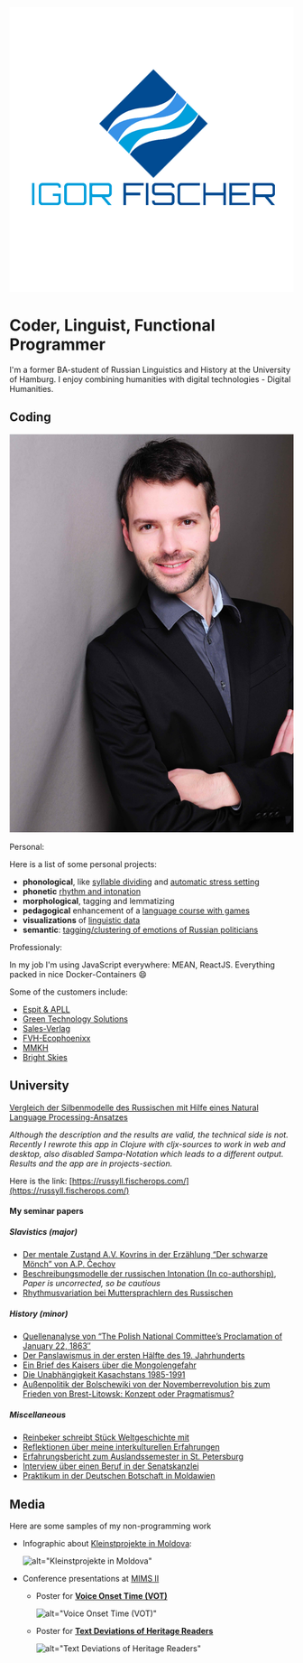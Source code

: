 <div id="mainlogo">
  <img src="/static/logo/2.jpg" alt="Igor Fischer Software Development" />
</div>

# Coder, Linguist, Functional Programmer

I'm a former BA-student of Russian Linguistics and History at the University of Hamburg. I enjoy combining humanities with digital technologies - Digital Humanities.

## Coding

<div id='me'>
  <img src="/static/fischer.jpg" alt="Igor Fischer" />
</div>

Personal:

Here is a list of some personal projects:
* **phonological**, like [syllable dividing](https://russyll.fischerops.com/) and [automatic stress setting](https://russtress.fischerops.com/)
* **phonetic** [rhythm and intonation](#workviz)
* **morphological**, tagging and lemmatizing
* **pedagogical** enhancement of a [language course with games](https://langapps.fischerops.com/)
* **visualizations** of [linguistic data](https://data-viz.igor-fischer.rocks/)
* **semantic**: [tagging/clustering of emotions of Russian politicians](https://data-viz.igor-fischer.rocks/#/kosovotopic)

Professionaly:

In my job I'm using JavaScript everywhere: MEAN, ReactJS. Everything packed in nice Docker-Containers 😄

Some of the customers include:

* [Espit & APLL](https://www.apllogistics.com/)
* [Green Technology Solutions](http://www.gts-web.de/)
* [Sales-Verlag](http://sales-verlag.de/)
* [FVH-Ecophoenixx](http://www.ecophoenixx.de/)
* [MMKH](http://mmkh.de)
* [Bright Skies](http://bskies.io)



## University

[Vergleich der Silbenmodelle des Russischen mit Hilfe eines Natural Language Processing-Ansatzes](https://home-cdn.fischerops.com/static/tex-mydocs/ba-thesis/ba-thesis.pdf)

_Although the description and the results are valid, the technical side is not. Recently I rewrote this app in Clojure with cljx-sources to work in web and desktop, also disabled Sampa-Notation which leads to a different output. Results and the app are in projects-section._

Here is the link: [https://russyll.fischerops.com/](https://russyll.fischerops.com/)

#### My seminar papers

##### Slavistics (major)

* [Der mentale Zustand A.V. Kovrins in der Erzählung “Der schwarze Mönch” von A.P. Čechov](https://home-cdn.fischerops.com/static/tex-mydocs/sem_papers/blackmonk/blackmonk.pdf)
* [Beschreibungsmodelle der russischen Intonation (In co-authorship)](https://home-cdn.fischerops.com/static/tex-mydocs/sem_papers/intonation/intonation.pdf), _Paper is uncorrected, so be cautious_
* [Rhythmusvariation bei Muttersprachlern des Russischen](https://home-cdn.fischerops.com/static/tex-mydocs/sem_papers/rhythm/rhythm.pdf)

##### History (minor)

* [Quellenanalyse von “The Polish National Committee’s Proclamation of January 22, 1863″](https://home-cdn.fischerops.com/static/tex-mydocs/sem_papers/january_uprising/january_uprising.pdf)
* [Der Panslawismus in der ersten Hälfte des 19. Jahrhunderts](https://home-cdn.fischerops.com/static/tex-mydocs/sem_papers/panslavism/panslavism.pdf)
* [Ein Brief des Kaisers über die Mongolengefahr](https://home-cdn.fischerops.com/static/tex-mydocs/sem_papers/mongols/mongols.pdf)
* [Die Unabhängigkeit Kasachstans 1985-1991](https://home-cdn.fischerops.com/static/tex-mydocs/sem_papers/kazachs/kazachs.pdf)
* [Außenpolitik der Bolschewiki von der Novemberrevolution bis zum Frieden von Brest-Litowsk: Konzept oder Pragmatismus?](https://home-cdn.fischerops.com/static/tex-mydocs/sem_papers/brest-litovsk/brest-litovsk.pdf)

##### Miscellaneous

* [Reinbeker schreibt Stück Weltgeschichte mit](http://www.bergedorfer-zeitung.de/printarchiv/reinbek/article123207695/Reinbeker-schreibt-ein-Stueck-Weltgeschichte-mit.html)
* [Reflektionen über meine interkulturellen Erfahrungen](https://home-cdn.fischerops.com/static/tex-mydocs/other_papers/intkult/intkult.pdf)
* [Erfahrungsbericht zum Auslandssemester in St. Petersburg](https://home-cdn.fischerops.com/static/tex-mydocs/other_papers/foreign_exp/foreign_exp_pet.pdf)
* [Interview über einen Beruf in der Senatskanzlei](https://home-cdn.fischerops.com/static/tex-mydocs/other_papers/job_disc/job_disc.pdf)
* [Praktikum in der Deutschen Botschaft in Moldawien](https://home-cdn.fischerops.com/static/tex-mydocs/other_papers/intern_foreign/intern_foreign.pdf)


## Media

Here are some samples of my non-programming work

* Infographic about [Kleinstprojekte in Moldova](https://home-cdn.fischerops.com/static/media/pics/mold_map_ex.png):

  ![alt="Kleinstprojekte in Moldova"](https://home-cdn.fischerops.com/static/media/pics/mold_map_ex.png)

<a name="workviz"></a>

* Conference presentations at [MIMS II](http://www.lima.uni-hamburg.de/index.php/de/veranstaltungen/lima-abschlusskonferenz)
    * Poster for [**Voice Onset Time (VOT)**](https://home-cdn.fischerops.com/static/media/pics/poster_vot.pdf)

      ![alt="Voice Onset Time (VOT)"](https://home-cdn.fischerops.com/static/media/pics/poster_vot_small.png)

    * Poster for [**Text Deviations of Heritage Readers**](https://home-cdn.fischerops.com/static/media/pics/poster_txtdev.pdf)

      ![alt="Text Deviations of Heritage Readers"](https://home-cdn.fischerops.com/static/media/pics/poster_txtdev_small.png)
